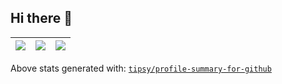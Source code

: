 ## Hi there 👋

<!-- <p align="center"> <img src="https://github-readme-stats.vercel.app/api?username=rjdanfor&show_icons=true&theme=transparent" alt="rjdanfor's github stats" /> -->
|![](https://github-profile-summary-cards.vercel.app/api/cards/stats?username=rjdanfor&theme=dracula)|![](https://github-profile-summary-cards.vercel.app/api/cards/repos-per-language?username=rjdanfor&theme=dracula)|![](https://github-profile-summary-cards.vercel.app/api/cards/most-commit-language?username=rjdanfor&theme=dracula)|
|-----|------|------|

 
Above stats generated with: [`tipsy/profile-summary-for-github`](https://github.com/tipsy/profile-summary-for-github)
<!--
**rjdanfor/rjdanfor** is a ✨ _special_ ✨ repository because its `README.md` (this file) appears on your GitHub profile.

Here are some ideas to get you started:

- 🔭 I’m currently working on ...
- 🌱 I’m currently learning ...
- 👯 I’m looking to collaborate on ...
- 🤔 I’m looking for help with ...
- 💬 Ask me about ...
- 📫 How to reach me: ...
- 😄 Pronouns: ...
- ⚡ Fun fact: ...
-->
